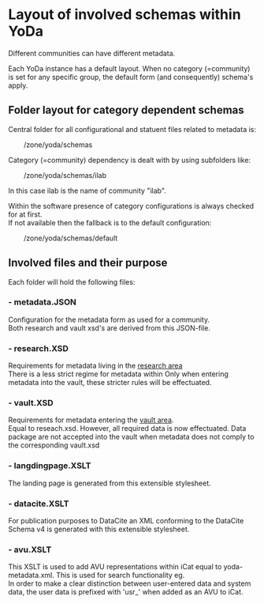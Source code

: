 # Layout of involved schemas within YoDa #

Different communities can have different metadata.

Each YoDa instance has a default layout.
When no category (=community) is set for any specific group, the default form (and consequently) schema's apply.


## Folder layout for category dependent schemas ##
Central folder for all configurational and statuent files related to metadata is:

&nbsp;&nbsp;&nbsp;&nbsp;&nbsp;&nbsp;&nbsp;&nbsp;/zone/yoda/schemas


Category (=community) dependency is dealt with by using subfolders like:

&nbsp;&nbsp;&nbsp;&nbsp;&nbsp;&nbsp;&nbsp;&nbsp;/zone/yoda/schemas/ilab

In this case ilab is the name of community "ilab".


Within the software presence of category configurations is always checked for at first.  
If not available then the fallback is to the default configuration:

&nbsp;&nbsp;&nbsp;&nbsp;&nbsp;&nbsp;&nbsp;&nbsp;/zone/yoda/schemas/default


## Involved files and their purpose ##

Each folder will hold the following files:

### - metadata.JSON ###
Configuration for the metadata form as used for a community.   
Both research and vault xsd's are derived from this JSON-file.

### - research.XSD ###
Requirements for metadata living in the <ins>research area</ins>   
There is a less strict regime for metadata within
Only when entering metadata into the vault, these stricter rules will be effectuated.

### - vault.XSD ###
Requirements for metadata entering the <ins>vault area</ins>.  
Equal to reseach.xsd. However, all required data is now effectuated.
Data package are not accepted into the vault when metadata does not comply to the corresponding vault.xsd


### - langdingpage.XSLT
The landing page is generated from this extensible stylesheet.

### - datacite.XSLT
For publication purposes to DataCite an XML conforming to the DataCite Schema v4 is generated with this extensible stylesheet.


### - avu.XSLT ##
This XSLT is used to add  AVU representations within iCat equal to yoda-metadata.xml.
This is used for search functionality eg.  
In order to make a clear distinction between user-entered data and system data, the user data is prefixed with 'usr_' when added as an AVU to iCat.
